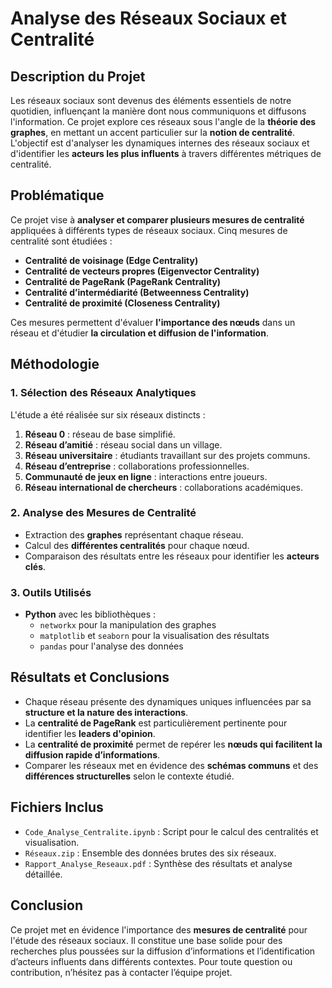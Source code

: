 # Analyse des Réseaux Sociaux et Centralité

## Description du Projet
Les réseaux sociaux sont devenus des éléments essentiels de notre quotidien, influençant la manière dont nous communiquons et diffusons l'information. Ce projet explore ces réseaux sous l'angle de la **théorie des graphes**, en mettant un accent particulier sur la **notion de centralité**. L'objectif est d'analyser les dynamiques internes des réseaux sociaux et d'identifier les **acteurs les plus influents** à travers différentes métriques de centralité.

## Problématique
Ce projet vise à **analyser et comparer plusieurs mesures de centralité** appliquées à différents types de réseaux sociaux. Cinq mesures de centralité sont étudiées :
- **Centralité de voisinage (Edge Centrality)**
- **Centralité de vecteurs propres (Eigenvector Centrality)**
- **Centralité de PageRank (PageRank Centrality)**
- **Centralité d’intermédiarité (Betweenness Centrality)**
- **Centralité de proximité (Closeness Centrality)**

Ces mesures permettent d'évaluer **l'importance des nœuds** dans un réseau et d'étudier **la circulation et diffusion de l'information**.

## Méthodologie
### 1. Sélection des Réseaux Analytiques
L'étude a été réalisée sur six réseaux distincts :
1. **Réseau 0** : réseau de base simplifié.
2. **Réseau d’amitié** : réseau social dans un village.
3. **Réseau universitaire** : étudiants travaillant sur des projets communs.
4. **Réseau d’entreprise** : collaborations professionnelles.
5. **Communauté de jeux en ligne** : interactions entre joueurs.
6. **Réseau international de chercheurs** : collaborations académiques.

### 2. Analyse des Mesures de Centralité
- Extraction des **graphes** représentant chaque réseau.
- Calcul des **différentes centralités** pour chaque nœud.
- Comparaison des résultats entre les réseaux pour identifier les **acteurs clés**.

### 3. Outils Utilisés
- **Python** avec les bibliothèques :
  - `networkx` pour la manipulation des graphes
  - `matplotlib` et `seaborn` pour la visualisation des résultats
  - `pandas` pour l'analyse des données

## Résultats et Conclusions
- Chaque réseau présente des dynamiques uniques influencées par sa **structure et la nature des interactions**.
- La **centralité de PageRank** est particulièrement pertinente pour identifier les **leaders d'opinion**.
- La **centralité de proximité** permet de repérer les **nœuds qui facilitent la diffusion rapide d’informations**.
- Comparer les réseaux met en évidence des **schémas communs** et des **différences structurelles** selon le contexte étudié.

## Fichiers Inclus
- `Code_Analyse_Centralite.ipynb` : Script pour le calcul des centralités et visualisation.
- `Réseaux.zip` : Ensemble des données brutes des six réseaux.
- `Rapport_Analyse_Reseaux.pdf` : Synthèse des résultats et analyse détaillée.

## Conclusion
Ce projet met en évidence l'importance des **mesures de centralité** pour l'étude des réseaux sociaux. Il constitue une base solide pour des recherches plus poussées sur la diffusion d’informations et l’identification d’acteurs influents dans différents contextes.
Pour toute question ou contribution, n’hésitez pas à contacter l’équipe projet.


